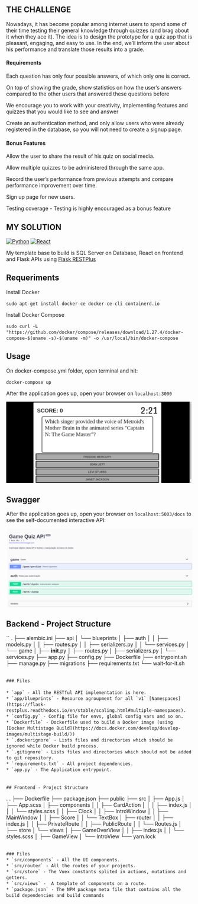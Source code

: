 ## THE CHALLENGE

Nowadays, it has become popular among internet users to spend some of their time testing their general 
knowledge through quizzes (and brag about it when they ace it). The idea is to design the prototype for a 
quiz app that is pleasant, engaging, and easy to use. In the end, we’ll inform the user about his performance 
and translate those results into a grade.

#### Requirements


Each question has only four possible answers, of which only one is correct.

On top of showing the grade, show statistics on how the user’s answers compared to the other users that 
answered these questions before


We encourage you to work with your creativity, implementing features and quizzes that you would like to see 
and answer

Create an authentication method, and only allow users who were already registered in the database, 
so you will not need to create a signup page.


#### Bonus Features


Allow the user to share the result of his quiz on social media.

Allow multiple quizzes to be administered through the same app.

Record the user’s performance from previous attempts and compare performance improvement over time.

Sign up page for new users.

Testing coverage - Testing is highly encouraged as a bonus feature

## MY SOLUTION
[![Python](https://img.shields.io/badge/python-3.6-blue.svg)]() [![React](https://img.shields.io/badge/node-14.15.1-red.svg)]()



My template base to build is SQL Server on Database, React on frontend and Flask APIs using [Flask RESTPlus](https://flask-restplus.readthedocs.io/en/stable/index.html)



## Requeriments
Install Docker 
```
sudo apt-get install docker-ce docker-ce-cli containerd.io
```

Install Docker Compose
```
sudo curl -L "https://github.com/docker/compose/releases/download/1.27.4/docker-compose-$(uname -s)-$(uname -m)" -o /usr/local/bin/docker-compose
```
## Usage
On docker-compose.yml folder, open terminal and hit:
```
docker-compose up
```
After the application goes up, open your browser on `localhost:3000`

![](screenshot1.png)

## Swagger

After the application goes up, open your browser on `localhost:5003/docs` to see the self-documented interactive API:

![](screenshot2.png)


## Backend - Project Structure
``
.
├── alembic.ini
├── api
│   └── blueprints
│       ├── auth
│       │   ├── models.py
│       │   ├── routes.py
│       │   ├── serializers.py
│       │   └── services.py
│       └── game
│           ├── __init__.py
│           ├── routes.py
│           ├── serializers.py
│           └── services.py
├── app.py
├── config.py
├── Dockerfile
├── entrypoint.sh
├── manage.py
├── migrations
├── requirements.txt
└── wait-for-it.sh

```

### Files

* `app` - All the RESTful API implementation is here.
* `app/blueprints` - Resource agroupment for all `v1` [Namespaces](https://flask-restplus.readthedocs.io/en/stable/scaling.html#multiple-namespaces).
* `config.py` - Config file for envs, global config vars and so on.
* `Dockerfile` - Dockerfile used to build a Docker image (using [Docker Multistage Build](https://docs.docker.com/develop/develop-images/multistage-build/))
* `.dockerignore` - Lists files and directories which should be ignored while Docker build process.
* `.gitignore` - Lists files and directories which should not be added to git repository.
* `requirements.txt` - All project dependencies.
* `app.py` - The Application entrypoint.


## Frontend - Project Structure

```
.
.
├── Dockerfile
├── package.json
├── public
├── src
│     ├── App.js
│     ├── App.scss
│     ├── components
│     │     ├── CardAction
│     │     │     ├── index.js
│     │     │     └── styles.scss
│     │     ├── Clock
│     │     ├── IntroWindow
│     │     ├── MainWindow
│     │     ├── Score
│     │     └── TextBox
│     ├── router
│     │     ├── index.js
│     │     ├── PrivateRoute
│     │     ├── PublicRoute
│     │     └── Routes.js
│     ├── store
│     └── views
│         ├── GameOverView
│         │     ├── index.js
│         │     └── styles.scss
│         ├── GameView
│         └── IntroView
└── yarn.lock


```

### Files
* `src/components` - All the UI components.
* `src/router` - All the routes of your projects. 
* `src/store` - The Vuex constants splited in actions, mutations and getters.
* `src/views` -  A template of components on a route.
* `package.json` - The NPM package meta file that contains all the build dependencies and build commands

